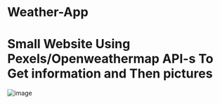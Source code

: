 # Weather-App


# Small Website Using Pexels/Openweathermap API-s To Get information and Then pictures


<img src="https://i.ibb.co/P6Cs2F2/image.png" alt="image" border="0" />
